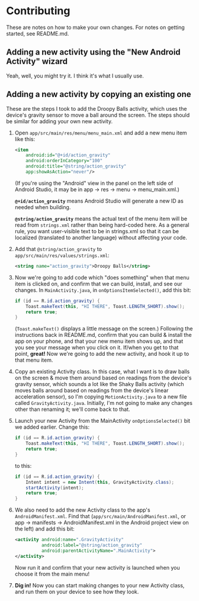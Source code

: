 # Contributing

These are notes on how to make your own changes.  For notes on getting started,
see README.md.

## Adding a new activity using the "New Android Activity" wizard 

Yeah, well, you might try it.  I think it's what I usually use.

## Adding a new activity by copying an existing one

These are the steps I took to add the Droopy Balls activity, which uses the
device's gravity sensor to move a ball around the screen.  The steps should be
similar for adding your own new activity.

1. Open `app/src/main/res/menu/menu_main.xml` and add a new menu item like this:
    
   ```xml
   <item
       android:id="@+id/action_gravity"
       android:orderInCategory="100"
       android:title="@string/action_gravity"
       app:showAsAction="never"/>
   ```
   (If you're using the "Android" view in the panel on the left side of Android
   Studio, it may be in app -> res -> menu -> menu_main.xml.)
   
   **`@+id/action_gravity`** means Android Studio will generate a new ID as
   needed when building.
   
   **`@string/action_gravity`** means the actual text of the menu item will be
   read from `strings.xml` rather than being hard-coded here.  As a general
   rule, you want user-visible text to be in strings.xml so that it can be
   localized (translated to another language) without affecting your code.

2. Add that `@string/action_gravity` to `app/src/main/res/values/strings.xml`:
   
   ```xml
   <string name="action_gravity">Droopy Balls</string>
   ```

3. Now we're going to add code which "does something" when that menu item is
   clicked on, and confirm that we can build, install, and see our changes.  In
   `MainActivity.java`, in `onOptionsItemSelected()`, add this bit:
   
   ```java
   if (id == R.id.action_gravity) {
       Toast.makeText(this, "HI THERE", Toast.LENGTH_SHORT).show();
       return true;
   }
   ```
   (`Toast.makeText()` displays a little message on the screen.)  Following
   the instructions back in README.md, confirm that you can build & install the
   app on your phone, and that your new menu item shows up, and that you see
   your message when you click on it.  If/when you get to that point, **great!**
   Now we're going to add the new activity, and hook it up to that menu item.

4. Copy an existing Activity class.  In this case, what I want is to draw balls
   on the screen & move them around based on readings from the device's gravity
   sensor, which sounds a lot like the Shaky Balls activity (which moves balls
   around based on readings from the device's linear acceleration sensor), so
   I'm copying `MotionActivity.java` to a new file called
   `GravityActivity.java`.  Initially, I'm not going to make any changes other
   than renaming it; we'll come back to that.

5. Launch your new Activity from the MainActivity `onOptionsSelected()` bit we
   added earlier.  Change this:
   ```java
   if (id == R.id.action_gravity) {
       Toast.makeText(this, "HI THERE", Toast.LENGTH_SHORT).show();
       return true;
   }
   ```
   to this:
   ```java
   if (id == R.id.action_gravity) {
       Intent intent = new Intent(this, GravityActivity.class);
       startActivity(intent);
       return true;
   }
   ```

6. We also need to add the new Activity class to the app's
   `AndroidManifest.xml`.  Find that (`app/src/main/AndroidManifest.xml`, or
   app -> manifests -> AndroidManifest.xml in the Android project view on the
   left) and add this bit:
   ```xml
   <activity android:name=".GravityActivity"
             android:label="@string/action_gravity"
             android:parentActivityName=".MainActivity">
   </activity>
   ```
   Now run it and confirm that your new activity is launched when you choose it
   from the main menu!

7. **Dig in!**  Now you can start making changes to your new Activity class,
   and run them on your device to see how they look.